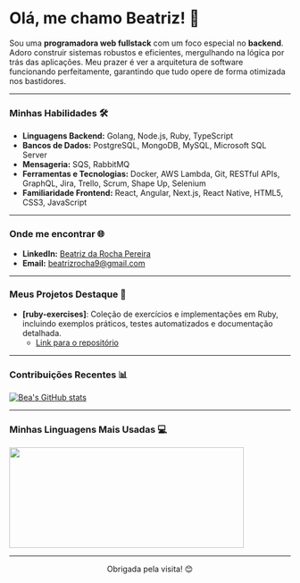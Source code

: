 # Olá, me chamo Beatriz! 👋

Sou uma **programadora web fullstack** com um foco especial no **backend**. Adoro construir sistemas robustos e eficientes, mergulhando na lógica por trás das aplicações. Meu prazer é ver a arquitetura de software funcionando perfeitamente, garantindo que tudo opere de forma otimizada nos bastidores.

---

### Minhas Habilidades 🛠️

* **Linguagens Backend:** Golang, Node.js, Ruby, TypeScript
* **Bancos de Dados:** PostgreSQL, MongoDB, MySQL, Microsoft SQL Server
* **Mensageria:** SQS, RabbitMQ
* **Ferramentas e Tecnologias:** Docker, AWS Lambda, Git, RESTful APIs, GraphQL, Jira, Trello, Scrum, Shape Up, Selenium
* **Familiaridade Frontend:** React, Angular, Next.js, React Native, HTML5, CSS3, JavaScript

---

### Onde me encontrar 🌐

* **LinkedIn:** [Beatriz da Rocha Pereira](https://www.linkedin.com/in/beatrizdarochapereira/)
* **Email:** [beatrizrocha9@gmail.com](mailto:beatrizrocha9@gmail.com)

---

### Meus Projetos Destaque 🌟

* **[ruby-exercises]**: Coleção de exercícios e implementações em Ruby, incluindo exemplos práticos, testes automatizados e documentação detalhada.
    * [Link para o repositório](https://github.com/BeatrizRocha/ruby-exercises)

---

### Contribuições Recentes 📊

[![Bea's GitHub stats](https://github-readme-stats.vercel.app/api?username=BeatrizRocha&show_icons=true&theme=nord)](https://github.com/anuraghazra/github-readme-stats)

---

### Minhas Linguagens Mais Usadas 💻

<img height="180em" width="420em" src="https://github-readme-stats.vercel.app/api/top-langs/?username=BeatrizRocha&layout=compact&langs_count=5&theme=dracula"/>

---

<p align="center">
  Obrigada pela visita! 😊
</p>
